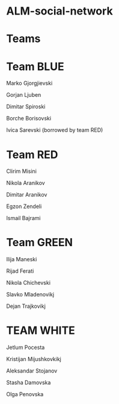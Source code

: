 # ALM-social-network

# Teams

# Team BLUE

Marko Gjorgjievski

Gorjan Ljuben

Dimitar Spiroski

Borche Borisovski

Ivica Sarevski (borrowed by team RED)


# Team RED

Clirim Misini

Nikola Aranikov

Dimitar Aranikov

Egzon Zendeli

Ismail Bajrami


# Team GREEN

Ilija Maneski

Rijad Ferati

Nikola Chichevski

Slavko Mladenovikj

Dejan Trajkovikj


# TEAM WHITE

Jetlum Pocesta

Kristijan Mijushkovkikj

Aleksandar Stojanov

Stasha Damovska

Olga Penovska
